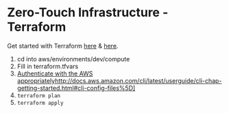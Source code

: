 # Zero-Touch Infrastructure - Terraform

Get started with Terraform [here](http://blog.contino.io/terraform-cloud-made-easy-part-one) & [here](https://www.terraform.io/).

1. cd into aws/environments/dev/compute
2. Fill in terraform.tfvars
3. [Authenticate with the AWS appropriately](https://www.terraform.io/docs/commands/get.html)http://docs.aws.amazon.com/cli/latest/userguide/cli-chap-getting-started.html#cli-config-files%5D]
4. `terraform plan`
5. `terraform apply`
